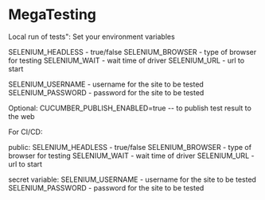 # MegaTesting

Local run of tests":
Set your environment variables

SELENIUM_HEADLESS - true/false
SELENIUM_BROWSER - type of browser for testing
SELENIUM_WAIT - wait time of driver
SELENIUM_URL - url to start

SELENIUM_USERNAME - username for the site to be tested
SELENIUM_PASSWORD - password for the site to be tested

Optional:
CUCUMBER_PUBLISH_ENABLED=true -- to publish test result to the web


For CI/CD:

public:
SELENIUM_HEADLESS - true/false
SELENIUM_BROWSER - type of browser for testing
SELENIUM_WAIT - wait time of driver
SELENIUM_URL - url to start

secret variable:
SELENIUM_USERNAME - username for the site to be tested
SELENIUM_PASSWORD - password for the site to be tested

